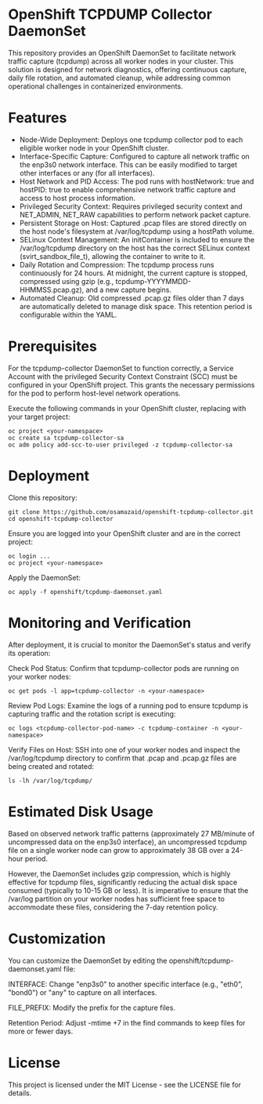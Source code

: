# OpenShift TCPDUMP Collector DaemonSet
This repository provides an OpenShift DaemonSet to facilitate network traffic capture (tcpdump) across all worker nodes in your cluster. This solution is designed for network diagnostics, offering continuous capture, daily file rotation, and automated cleanup, while addressing common operational challenges in containerized environments.

# Features
- Node-Wide Deployment: Deploys one tcpdump collector pod to each eligible worker node in your OpenShift cluster.
- Interface-Specific Capture: Configured to capture all network traffic on the enp3s0 network interface. This can be easily modified to target other interfaces or any (for all interfaces).
- Host Network and PID Access: The pod runs with hostNetwork: true and hostPID: true to enable comprehensive network traffic capture and access to host process information.
- Privileged Security Context: Requires privileged security context and NET_ADMIN, NET_RAW capabilities to perform network packet capture.
- Persistent Storage on Host: Captured .pcap files are stored directly on the host node's filesystem at /var/log/tcpdump using a hostPath volume.
- SELinux Context Management: An initContainer is included to ensure the /var/log/tcpdump directory on the host has the correct SELinux context (svirt_sandbox_file_t), allowing the container to write to it.
- Daily Rotation and Compression: The tcpdump process runs continuously for 24 hours. At midnight, the current capture is stopped, compressed using gzip (e.g., tcpdump-YYYYMMDD-HHMMSS.pcap.gz), and a new capture begins.
- Automated Cleanup: Old compressed .pcap.gz files older than 7 days are automatically deleted to manage disk space. This retention period is configurable within the YAML.

# Prerequisites
For the tcpdump-collector DaemonSet to function correctly, a Service Account with the privileged Security Context Constraint (SCC) must be configured in your OpenShift project. This grants the necessary permissions for the pod to perform host-level network operations.

Execute the following commands in your OpenShift cluster, replacing <your-namespace> with your target project:
~~~
oc project <your-namespace>
oc create sa tcpdump-collector-sa
oc adm policy add-scc-to-user privileged -z tcpdump-collector-sa
~~~

# Deployment
Clone this repository:
~~~
git clone https://github.com/osamazaid/openshift-tcpdump-collector.git
cd openshift-tcpdump-collector
~~~
Ensure you are logged into your OpenShift cluster and are in the correct project:
~~~
oc login ...
oc project <your-namespace>
~~~
Apply the DaemonSet:
~~~
oc apply -f openshift/tcpdump-daemonset.yaml
~~~

# Monitoring and Verification
After deployment, it is crucial to monitor the DaemonSet's status and verify its operation:

Check Pod Status: Confirm that tcpdump-collector pods are running on your worker nodes:
~~~
oc get pods -l app=tcpdump-collector -n <your-namespace>
~~~
Review Pod Logs: Examine the logs of a running pod to ensure tcpdump is capturing traffic and the rotation script is executing:
~~~
oc logs <tcpdump-collector-pod-name> -c tcpdump-container -n <your-namespace>
~~~
Verify Files on Host: SSH into one of your worker nodes and inspect the /var/log/tcpdump directory to confirm that .pcap and .pcap.gz files are being created and rotated:
~~~
ls -lh /var/log/tcpdump/
~~~
# Estimated Disk Usage
Based on observed network traffic patterns (approximately 27 MB/minute of uncompressed data on the enp3s0 interface), an uncompressed tcpdump file on a single worker node can grow to approximately 38 GB over a 24-hour period.

However, the DaemonSet includes gzip compression, which is highly effective for tcpdump files, significantly reducing the actual disk space consumed (typically to 10-15 GB or less). It is imperative to ensure that the /var/log partition on your worker nodes has sufficient free space to accommodate these files, considering the 7-day retention policy.

# Customization
You can customize the DaemonSet by editing the openshift/tcpdump-daemonset.yaml file:

INTERFACE: Change "enp3s0" to another specific interface (e.g., "eth0", "bond0") or "any" to capture on all interfaces.

FILE_PREFIX: Modify the prefix for the capture files.

Retention Period: Adjust -mtime +7 in the find commands to keep files for more or fewer days.

# License
This project is licensed under the MIT License - see the LICENSE file for details.
